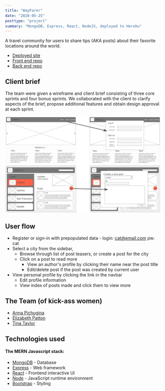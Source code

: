 ```yaml
---
title: "WayFarer"
date: "2020-05-25"
posttype: "project"
summary: "MongoDB, Express, React, NodeJS, deployed to Heroku"
---
```


A travel community for users to share tips (AKA posts) about their favorite locations around the world. 

* [Deployed site](https://sheltered-thicket-24218.herokuapp.com/)
* [Front end repo](https://github.com/longevitytina/Wayfarer)
* [Back end repo](https://github.com/longevitytina/Wayfarer-backend)

## Client brief

The team were given a wireframe and client brief consisting of three core sprints and four bonus sprints. We collaborated with the client to clarify aspects of the brief, propose additional features and obtain design approval at each sprint.

![Site wireframe](wireframes.png)

## User flow

- Register or sign-in with prepopulated data - login: cat@email.com pw: cat
- Select a city from the sidebar,
  - Browse through list of post teasers, or create a post for the city
  - Click on a post to read more
    - View an author's profile by clicking their name near the post title
    - Edit/delete post if the post was created by current user
- View personal profile by clicking the link in the navbar
  - Edit profile information
  - View index of posts made and click them to view more

## The Team (of kick-ass women)

- [Anna Pichugina](https://github.com/anya-pich)
- [Elizabeth Patton](https://github.com/eapatton)
- [Tina Taylor](https://github.com/longevitytina)

## Technologies used
#### The MERN Javascript stack:

- [MongoDB](https://www.mongodb.com/) - Database
- [Express](https://expressjs.com/) - Web framework
- [React](https://reactjs.org/) - Frontend interactive UI
- [Node](https://getbootstrap.com) - JavaScript runtime environment
- [Bootstrap](https://getbootstrap.com) - Styling
